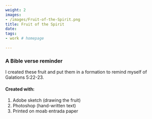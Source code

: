 ```yaml
---
weight: 2
images:
- /images/Fruit-of-the-Spirit.png
title: Fruit of the Spirit
date: 
tags:
- work # homepage
  
---
```


### A Bible verse reminder
I created these fruit and put them in a formation to remind myself of Galations 5:22-23.

#### Created with:

1. Adobe sketch (drawing the fruit)
2. Photoshop (hand-written text)
3. Printed on moab entrada paper